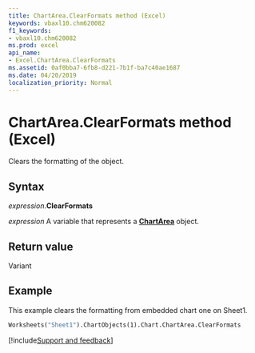 ```yaml
---
title: ChartArea.ClearFormats method (Excel)
keywords: vbaxl10.chm620082
f1_keywords:
- vbaxl10.chm620082
ms.prod: excel
api_name:
- Excel.ChartArea.ClearFormats
ms.assetid: 0af0bba7-6fb8-d221-7b1f-ba7c40ae1687
ms.date: 04/20/2019
localization_priority: Normal
---
```



# ChartArea.ClearFormats method (Excel)

Clears the formatting of the object.


## Syntax

_expression_.**ClearFormats**

_expression_ A variable that represents a **[ChartArea](Excel.ChartArea(object).md)** object.


## Return value

Variant


## Example

This example clears the formatting from embedded chart one on Sheet1.

```vb
Worksheets("Sheet1").ChartObjects(1).Chart.ChartArea.ClearFormats
```




[!include[Support and feedback](~/includes/feedback-boilerplate.md)]